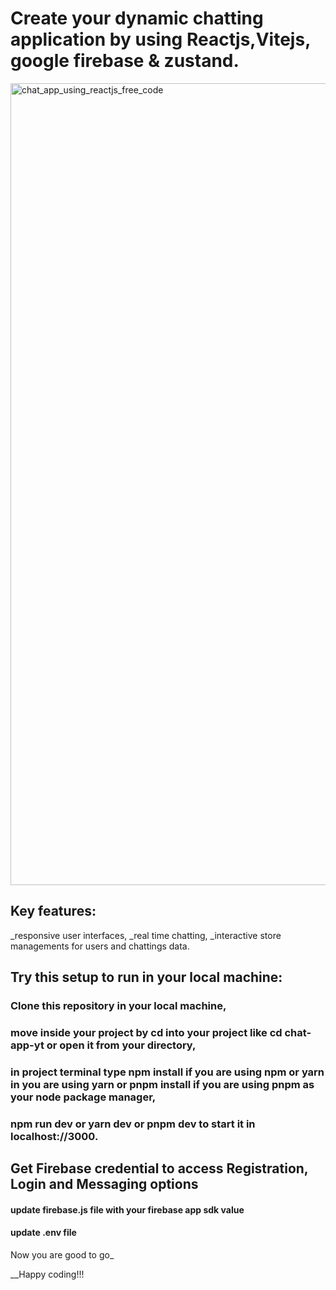 # Create your dynamic chatting application by using Reactjs,Vitejs, google firebase & zustand.

<img width="1283" alt="chat_app_using_reactjs_free_code" src="https://github.com/noorjsdivs/chat-app-yt/assets/104062645/0f81e187-17b9-4cf2-86e6-ff0f14bf82ad">

## Key features:
_responsive user interfaces,
_real time chatting,
_interactive store managements for users and chattings data.


## Try this setup to run in your local machine:

### Clone this repository in your local machine,
### move inside your project by cd into your project like cd chat-app-yt or open it from your directory, 
### in project terminal type npm install if you are using npm or yarn in you are using yarn or pnpm install if you are using pnpm as your node package manager,
### npm run dev or yarn dev or pnpm dev to start it in localhost://3000.


## Get Firebase credential to access Registration, Login and Messaging options
#### update firebase.js file with your firebase app sdk value
#### update .env file
Now you are good to go_

__Happy coding!!!
